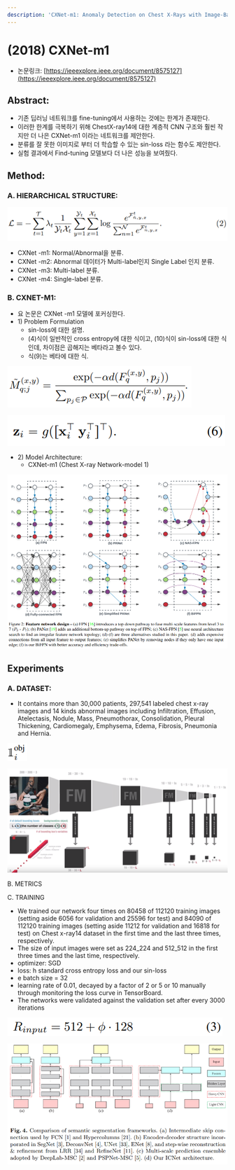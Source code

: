 ```yaml
---
description: 'CXNet-m1: Anomaly Detection on Chest X-Rays with Image-Based Deep Learning'
---
```


# \(2018\) CXNet-m1

* 논문링크: [https://ieeexplore.ieee.org/document/8575127](https://ieeexplore.ieee.org/document/8575127)

## Abstract:

* 기존 딥러닝 네트워크를 fine-tuning에서 사용하는 것에는 한계가 존재한다.
* 이러한 한계를 극복하기 위해 ChestX-ray14에 대한 계층적 CNN 구조와 훨씬 작지만 더 나은 CXNet-m1 이라는 네트워크를 제안한다.
* 분류를 잘 못한 이미지로 부터 더 학습할 수 있는 sin-loss 라는 함수도 제안한다.
* 실험 결과에서 Find-tuning 모델보다 더 나은 성능을 보여줬다.

## Method: 

### A. HIERARCHICAL STRUCTURE:

![](../.gitbook/assets/image%20%2845%29.png)

* CXNet -m1: Normal/Abnormal을 분류.
* CXNet -m2: Abnormal 데이터가 Multi-label인지 Single Label 인지 분류.
* CXNet -m3: Multi-label 분류.
* CXNet -m4: Single-label 분류.

### B. CXNET-M1:

* 요 논문은 CXNet -m1 모델에 포커싱한다.
* 1\) Problem Formulation 
  * sin-loss에 대한 설명.
  * \(4\)식이 일반적인 cross entropy에 대한 식이고, \(10\)식이 sin-loss에 대한 식인데, 차이점은 곱해지는 베타라고 볼수 있다.
  * 식\(9\)는 베타에 대한 식.

![](../.gitbook/assets/image%20%28133%29.png)

![](../.gitbook/assets/image%20%28138%29.png)

* 2\) Model Architecture:
  * CXNet-m1 \(Chest X-ray Network-model 1\)

![](../.gitbook/assets/image%20%2832%29.png)

## Experiments

### A. DATASET:

* It contains more than 30,000 patients, 297,541 labeled chest x-ray images and 14 kinds abnormal images including Infiltration, Effusion, Atelectasis, Nodule, Mass, Pneumothorax, Consolidation, Pleural Thickening, Cardiomegaly, Emphysema, Edema, Fibrosis, Pneumonia and Hernia.

![](../.gitbook/assets/image%20%2874%29.png)

![](../.gitbook/assets/image%20%28106%29.png)

B. METRICS

C. TRAINING

* We trained our network four times on 80458 of 112120 training images \(setting aside 6056 for validation and 25596 for test\) and 84090 of 112120 training images \(setting aside 11212 for validation and 16818 for test\) on Chest x-ray14 dataset in the first time and the last three times, respectively.
* The size of input images were set as 224_224 and 512_512 in the first three times and the last time, respectively. 
* optimizer: SGD
* loss: h standard cross entropy loss and our sin-loss
* e batch size = 32
* learning rate of 0.01, decayed by a factor of 2 or 5 or 10 manually through monitoring the loss curve in TensorBoard.
* The networks were validated against the validation set after every 3000 iterations

![](../.gitbook/assets/image%20%2831%29.png)

![](../.gitbook/assets/image%20%284%29.png)

